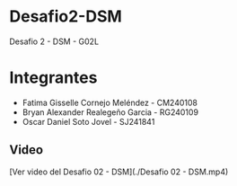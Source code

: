 # Desafio2-DSM
Desafio 2 - DSM - G02L

# Integrantes

- Fatima Gisselle Cornejo Meléndez - CM240108
- Bryan Alexander Realegeño Garcia - RG240109
- Oscar Daniel Soto Jovel - SJ241841

## Video
[Ver video del Desafio 02 - DSM](./Desafio 02 - DSM.mp4)
